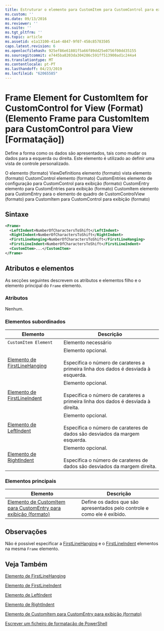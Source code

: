 ```yaml
---
title: Estruturar o elemento para CustomItem para CustomControl para exibição (formato) | Documentos da Microsoft
ms.custom: ''
ms.date: 09/13/2016
ms.reviewer: ''
ms.suite: ''
ms.tgt_pltfrm: ''
ms.topic: article
ms.assetid: e1a13100-41a4-4847-9f07-458c85783505
caps.latest.revision: 6
ms.openlocfilehash: 925ef86e61801f5a66f89dd25e0756f00dd35155
ms.sourcegitcommit: e7445ba8203da304286c591ff513900ad1c244a4
ms.translationtype: MT
ms.contentlocale: pt-PT
ms.lasthandoff: 04/23/2019
ms.locfileid: "62065585"
---
```

# <a name="frame-element-for-customitem-for-customcontrol-for-view-format"></a>Frame Element for CustomItem for CustomControl for View (Format) (Elemento Frame para CustomItem para CustomControl para View [Formatação])

Define a forma como os dados são apresentados, tais como mudar os dados para a esquerda ou direita. Este elemento é utilizado ao definir uma vista de controle personalizado.

O elemento (formato) ViewDefinitions elemento (formato) vista elemento (formato) CustomControl elemento (formato) CustomEntries elemento de configuração para CustomControl para exibição (formato) CustomEntry elemento para CustomEntries para exibição (formato) CustomItem elemento para CustomEntry para o elemento de quadro de CustomControlView (formato) para CustomItem para CustomControl para exibição (formato)

## <a name="syntax"></a>Sintaxe

```xml
<Frame>
  <LeftIndent>NumberOfCharactersToShift</LeftIndent>
  <RightIndent>NumberOfCharactersToShift</RightIndent>
  <FirstLineHanging>NumberOfCharactersToShift</FirstLineHanging>
  <FirstLineIndent>NumberOfCharactersToShift</FirstLineIndent>
  <CustomItem>...</CustomItem>
</Frame>
```

## <a name="attributes-and-elements"></a>Atributos e elementos

As secções seguintes descrevem os atributos e elementos filho e o elemento principal do `Frame` elemento.

### <a name="attributes"></a>Atributos

Nenhum.

### <a name="child-elements"></a>Elementos subordinados

|Elemento|Descrição|
|-------------|-----------------|
|`CustomItem Element`|Elemento necessário|
|[Elemento de FirstLineHanging](./firstlinehanging-element-for-frame-for-customcontrol-for-view-format.md)|Elemento opcional.<br /><br /> Especifica o número de carateres a primeira linha dos dados é desviada à esquerda.|
|[Elemento de FirstLineIndent](./firstlineindent-element-for-frame-for-customcontrol-for-view-format.md)|Elemento opcional.<br /><br /> Especifica o número de carateres a primeira linha dos dados é desviada à direita.|
|[Elemento de LeftIndent](./leftindent-element-for-frame-for-customcontrol-for-view-format.md)|Elemento opcional.<br /><br /> Especifica o número de carateres de dados são desviados da margem esquerda.|
|[Elemento de RightIndent](./rightindent-element-for-frame-for-customcontrol-for-view-format.md)|Elemento opcional.<br /><br /> Especifica o número de carateres de dados são desviados da margem direita.|

### <a name="parent-elements"></a>Elementos principais

|Elemento|Descrição|
|-------------|-----------------|
|[Elemento de CustomItem para CustomEntry para exibição (formato)](./customitem-element-for-customentry-for-customcontrol-for-view-format.md)|Define os dados que são apresentados pelo controle e como ele é exibido.|

## <a name="remarks"></a>Observações

Não é possível especificar a [FirstLineHanging](./firstlinehanging-element-for-frame-for-customcontrol-for-view-format.md) e o [FirstLineIndent](./firstlineindent-element-for-frame-for-customcontrol-for-view-format.md) elementos na mesma `Frame` elemento.

## <a name="see-also"></a>Veja Também

[Elemento de FirstLineHanging](./firstlinehanging-element-for-frame-for-customcontrol-for-view-format.md)

[Elemento de FirstLineIndent](./firstlineindent-element-for-frame-for-customcontrol-for-view-format.md)

[Elemento de LeftIndent](./leftindent-element-for-frame-for-customcontrol-for-view-format.md)

[Elemento de RightIndent](./rightindent-element-for-frame-for-customcontrol-for-view-format.md)

[Elemento de CustomItem para CustomEntry para exibição (formato)](./customitem-element-for-customentry-for-customcontrol-for-view-format.md)

[Escrever um ficheiro de formatação de PowerShell](./writing-a-powershell-formatting-file.md)
